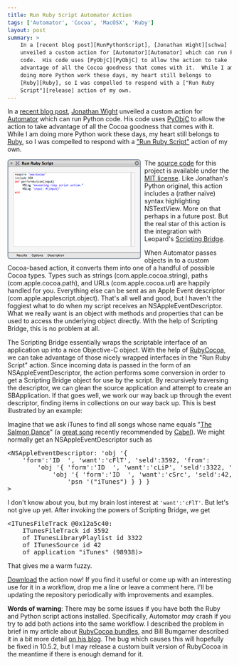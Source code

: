 ```yaml
---
title: Run Ruby Script Automator Action
tags: ['Automator', 'Cocoa', 'MacOSX', 'Ruby']
layout: post
summary: >
    In a [recent blog post][RunPythonScript], [Jonathan Wight][schwa]
    unveiled a custom action for [Automator][Automator] which can run Python
    code.  His code uses [PyObjC][PyObjC] to allow the action to take
    advantage of all the Cocoa goodness that comes with it.  While I am
    doing more Python work these days, my heart still belongs to
    [Ruby][Ruby], so I was compelled to respond with a ["Run Ruby
    Script"][release] action of my own.
---
```


In a [recent blog post][RunPythonScript], [Jonathan Wight][schwa] unveiled a custom action for [Automator][Automator] which can run Python code.  His code uses [PyObjC][PyObjC] to allow the action to take advantage of all the Cocoa goodness that comes with it.  While I am doing more Python work these days, my heart still belongs to [Ruby][Ruby], so I was compelled to respond with a ["Run Ruby Script"][release] action of my own.

<img src="/images/RunRubyScript.png" alt="RunRubyScript.png" border="0" width="300px" align="left" style="margin-right: 8px"/>

The [source code][RunRubyScriptGIT] for this project is available under the [MIT license][MIT].  Like Jonathan's Python original, this action includes a (rather naïve) syntax highlighting NSTextView.  More on that perhaps in a future post.  But the real star of this action is the integration with Leopard's [Scripting Bridge][SB].

When Automator passes objects in to a custom Cocoa-based action, it converts them into one of a handful of possible Cocoa types.  Types such as strings (com.apple.cocoa.string), paths (com.apple.cocoa.path), and URLs (com.apple.cocoa.url) are happily handled for you.  Everything else can be sent as an Apple Event descriptor (com.apple.applescript.object).  That's all well and good, but I haven't the foggiest what to do when my script receives an NSAppleEventDescriptor.  What we really want is an object with methods and properties that can be used to access the underlying object directly.  With the help of Scripting Bridge, this is no problem at all.

The Scripting Bridge essentially wraps the scriptable interface of an application up into a nice Objective-C object.  With the help of [RubyCocoa][RubyCocoa], we can take advantage of those nicely wrapped interfaces in the "Run Ruby Script" action.  Since incoming data is passed in the form of an NSAppleEventDescriptor, the action performs some conversion in order to get a Scripting Bridge object for use by the script.  By recursively traversing the descriptor, we can glean the source application and attempt to create an SBApplication.  If that goes well, we work our way back up through the event descriptor, finding items in collections on our way back up.  This is best illustrated by an example:

Imagine that we ask iTunes to find all songs whose name equals "[The Salmon Dance][salmon]" (a [great song][salmon] recently recommended by [Cabel][Cabel]).  We might normally get an NSAppleEventDescriptor such as

<pre>
&lt;NSAppleEventDescriptor: 'obj '{ 
    'form':'ID  ', 'want':'cFlT', 'seld':3592, 'from':
        'obj '{ 'form':'ID  ', 'want':'cLiP', 'seld':3322, 'from':
            'obj '{ 'form':'ID  ', 'want':'cSrc', 'seld':42, 'from':
                'psn '("iTunes") } } }
&gt;
</pre>

I don't know about you, but my brain lost interest at `'want':'cFlT'`.  But let's not give up yet.  After invoking the powers of Scripting Bridge, we get

<pre>
&lt;ITunesFileTrack @0x12a5c40: 
    ITunesFileTrack id 3592 
    of ITunesLibraryPlaylist id 3322 
    of ITunesSource id 42 
    of application "iTunes" (98938)&gt;
</pre>

That gives me a warm fuzzy.

[Download][release] the action now!  If you find it useful or come up with an interesting use for it in a workflow, drop me a line or leave a comment here.  I'll be updating the repository periodically with improvements and examples.

**Words of warning**: There may be some issues if you have both the Ruby and Python script actions installed.  Specifically, Automator *may* crash if you try to add both actions into the same workflow.  I described the problem in brief in my article about [RubyCocoa bundles][RCBundle], and Bill Bumgarner described it in a bit more detail [on his blog][bbum].  The bug which causes this will hopefully be fixed in 10.5.2, but I may release a custom built version of RubyCocoa in the meantime if there is enough demand for it.

[release]: http://threeve.org/blog/releases/Run%20Ruby%20Script.action.zip
[RCBundle]: http://threeve.org/blog/2007/12/loadable-bundles-using-rubycocoa.html
[bbum]: http://www.friday.com/bbum/2007/11/25/can-ruby-python-an-objective-c-co-exist-in-a-single-application/
[SB]: http://developer.apple.com/documentation/Cocoa/Conceptual/ScriptingBridgeConcepts/Introduction/chapter_1_section_1.html
[MIT]: http://www.opensource.org/licenses/mit-license.php
[RunRubyScriptGIT]: http://code.threeve.org/?p=RunRubyScriptAction.git;a=summary
[Ruby]: http://www.ruby-lang.org/
[RubyCocoa]: http://rubycocoa.sourceforge.net/
[Automator]: http://www.apple.com/macosx/features/300.html#automator
[RunPythonScript]: http://toxicsoftware.com/run-python-script/
[schwa]: http://toxicsoftware.com/
[PyObjC]: http://pyobjc.sourceforge.net/
[Cabel]: http://cabel.name
[salmon]: http://phobos.apple.com/WebObjects/MZStore.woa/wa/viewAlbum?playlistId=257638042&s=143441&i=257638202
